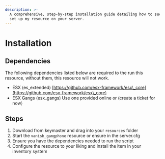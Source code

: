 ```yaml
---
description: >-
  A comprehensive, step-by-step installation guide detailing how to successfully
  set up my resource on your server.
---
```


# Installation

## Dependencies

The following dependencies listed below are required to the run this resource, without them, this resource will not work.

* ESX (es\_extended) [https://github.com/esx-framework/esx\_core](https://github.com/esx-framework/esx\_core)
* ESX Gangs (esx\_gangs) Use one provided online or (create a ticket for now)

## Steps

1. Download from keymaster and drag into your `resources` folder
2. Start the `vanish_gangphone` resource or ensure in the server.cfg
3. Ensure you have the dependencies needed to run the script
4. Configure the resource to your liking and install the item in your inventory system
